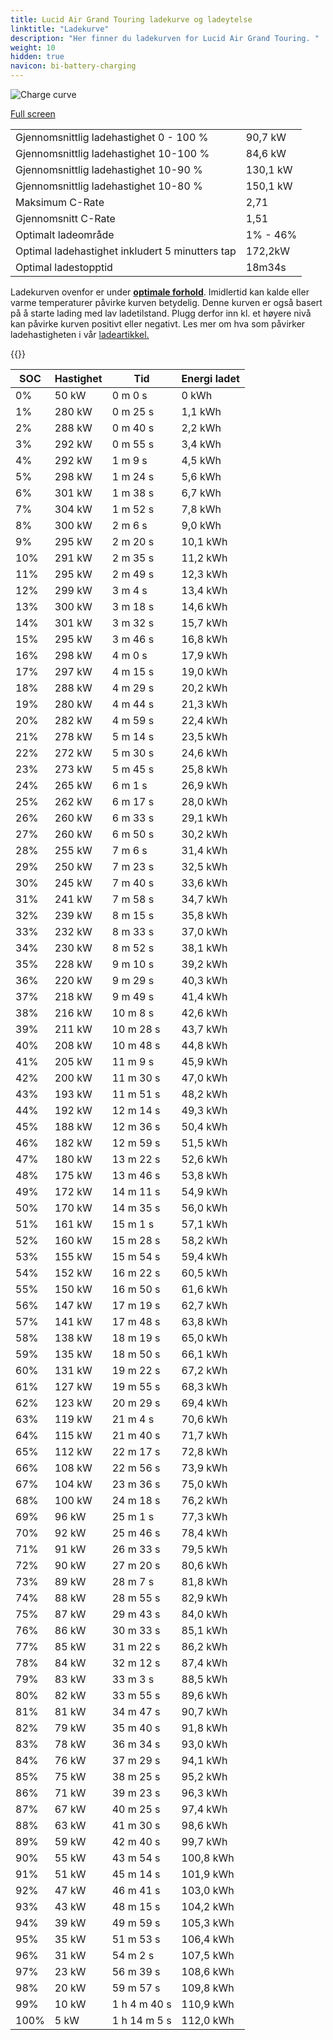 ```yaml
---
title: Lucid Air Grand Touring ladekurve og ladeytelse
linktitle: "Ladekurve"
description: "Her finner du ladekurven for Lucid Air Grand Touring. "
weight: 10
hidden: true
navicon: bi-battery-charging
---
```

<!-- markdownlint-disable MD033 -->
<img src="../chargingcurve.svg" alt="Charge curve" class="img-fluid">

[Full screen](../chargingcurve.svg)


<table class="table table-striped">
<tbody>
<tr>
<td>Gjennomsnittlig ladehastighet 0 - 100 %</td><td>90,7 kW</td>
</tr>
<tr>
<td>Gjennomsnittlig ladehastighet 10-100 %</td><td>84,6 kW</td>
</tr>
<tr>
<td>Gjennomsnittlig ladehastighet 10-90 %</td><td>130,1 kW</td>
</tr>
<tr>
<td>Gjennomsnittlig ladehastighet 10-80 %</td><td>150,1 kW</td>
</tr>
<tr>
<td>Maksimum C-Rate</td><td>2,71</td>
</tr>
<tr>
<td>Gjennomsnitt C-Rate</td><td>1,51</td>
</tr>
<tr>
<td>Optimalt ladeområde</td><td>1% - 46%</td>
</tr>
<tr>
<td>Optimal ladehastighet inkludert 5 minutters tap</td><td>172,2kW</td>
</tr>
<tr>
<td>Optimal ladestopptid</td><td>18m34s</td>
</tr>
</tbody>
</table>


Ladekurven ovenfor er under **[optimale forhold](../../../../../technology/battery/charging/#temperatur)**. Imidlertid kan kalde eller varme temperaturer påvirke kurven betydelig. Denne kurven er også basert på å starte lading med lav ladetilstand. Plugg derfor inn kl. et høyere nivå kan påvirke kurven positivt eller negativt. Les mer om hva som påvirker ladehastigheten i vår [ladeartikkel.](../../../../../technology/battery/charging/) 


{{<evkxdisplayaddarticle />}}
<table class="table table-striped">
<thead>
<tr><th>SOC</th><th>Hastighet</th><th>Tid</th><th>Energi ladet</th></tr>
</thead>
<tbody>
<tr>
<td>0%</td><td>50 kW</td><td> 0 m 0 s </td><td>0 kWh </td>
</tr>
<tr>
<td>1%</td><td>280 kW</td><td> 0 m 25 s </td><td>1,1 kWh </td>
</tr>
<tr>
<td>2%</td><td>288 kW</td><td> 0 m 40 s </td><td>2,2 kWh </td>
</tr>
<tr>
<td>3%</td><td>292 kW</td><td> 0 m 55 s </td><td>3,4 kWh </td>
</tr>
<tr>
<td>4%</td><td>292 kW</td><td> 1 m 9 s </td><td>4,5 kWh </td>
</tr>
<tr>
<td>5%</td><td>298 kW</td><td> 1 m 24 s </td><td>5,6 kWh </td>
</tr>
<tr>
<td>6%</td><td>301 kW</td><td> 1 m 38 s </td><td>6,7 kWh </td>
</tr>
<tr>
<td>7%</td><td>304 kW</td><td> 1 m 52 s </td><td>7,8 kWh </td>
</tr>
<tr>
<td>8%</td><td>300 kW</td><td> 2 m 6 s </td><td>9,0 kWh </td>
</tr>
<tr>
<td>9%</td><td>295 kW</td><td> 2 m 20 s </td><td>10,1 kWh </td>
</tr>
<tr>
<td>10%</td><td>291 kW</td><td> 2 m 35 s </td><td>11,2 kWh </td>
</tr>
<tr>
<td>11%</td><td>295 kW</td><td> 2 m 49 s </td><td>12,3 kWh </td>
</tr>
<tr>
<td>12%</td><td>299 kW</td><td> 3 m 4 s </td><td>13,4 kWh </td>
</tr>
<tr>
<td>13%</td><td>300 kW</td><td> 3 m 18 s </td><td>14,6 kWh </td>
</tr>
<tr>
<td>14%</td><td>301 kW</td><td> 3 m 32 s </td><td>15,7 kWh </td>
</tr>
<tr>
<td>15%</td><td>295 kW</td><td> 3 m 46 s </td><td>16,8 kWh </td>
</tr>
<tr>
<td>16%</td><td>298 kW</td><td> 4 m 0 s </td><td>17,9 kWh </td>
</tr>
<tr>
<td>17%</td><td>297 kW</td><td> 4 m 15 s </td><td>19,0 kWh </td>
</tr>
<tr>
<td>18%</td><td>288 kW</td><td> 4 m 29 s </td><td>20,2 kWh </td>
</tr>
<tr>
<td>19%</td><td>280 kW</td><td> 4 m 44 s </td><td>21,3 kWh </td>
</tr>
<tr>
<td>20%</td><td>282 kW</td><td> 4 m 59 s </td><td>22,4 kWh </td>
</tr>
<tr>
<td>21%</td><td>278 kW</td><td> 5 m 14 s </td><td>23,5 kWh </td>
</tr>
<tr>
<td>22%</td><td>272 kW</td><td> 5 m 30 s </td><td>24,6 kWh </td>
</tr>
<tr>
<td>23%</td><td>273 kW</td><td> 5 m 45 s </td><td>25,8 kWh </td>
</tr>
<tr>
<td>24%</td><td>265 kW</td><td> 6 m 1 s </td><td>26,9 kWh </td>
</tr>
<tr>
<td>25%</td><td>262 kW</td><td> 6 m 17 s </td><td>28,0 kWh </td>
</tr>
<tr>
<td>26%</td><td>260 kW</td><td> 6 m 33 s </td><td>29,1 kWh </td>
</tr>
<tr>
<td>27%</td><td>260 kW</td><td> 6 m 50 s </td><td>30,2 kWh </td>
</tr>
<tr>
<td>28%</td><td>255 kW</td><td> 7 m 6 s </td><td>31,4 kWh </td>
</tr>
<tr>
<td>29%</td><td>250 kW</td><td> 7 m 23 s </td><td>32,5 kWh </td>
</tr>
<tr>
<td>30%</td><td>245 kW</td><td> 7 m 40 s </td><td>33,6 kWh </td>
</tr>
<tr>
<td>31%</td><td>241 kW</td><td> 7 m 58 s </td><td>34,7 kWh </td>
</tr>
<tr>
<td>32%</td><td>239 kW</td><td> 8 m 15 s </td><td>35,8 kWh </td>
</tr>
<tr>
<td>33%</td><td>232 kW</td><td> 8 m 33 s </td><td>37,0 kWh </td>
</tr>
<tr>
<td>34%</td><td>230 kW</td><td> 8 m 52 s </td><td>38,1 kWh </td>
</tr>
<tr>
<td>35%</td><td>228 kW</td><td> 9 m 10 s </td><td>39,2 kWh </td>
</tr>
<tr>
<td>36%</td><td>220 kW</td><td> 9 m 29 s </td><td>40,3 kWh </td>
</tr>
<tr>
<td>37%</td><td>218 kW</td><td> 9 m 49 s </td><td>41,4 kWh </td>
</tr>
<tr>
<td>38%</td><td>216 kW</td><td> 10 m 8 s </td><td>42,6 kWh </td>
</tr>
<tr>
<td>39%</td><td>211 kW</td><td> 10 m 28 s </td><td>43,7 kWh </td>
</tr>
<tr>
<td>40%</td><td>208 kW</td><td> 10 m 48 s </td><td>44,8 kWh </td>
</tr>
<tr>
<td>41%</td><td>205 kW</td><td> 11 m 9 s </td><td>45,9 kWh </td>
</tr>
<tr>
<td>42%</td><td>200 kW</td><td> 11 m 30 s </td><td>47,0 kWh </td>
</tr>
<tr>
<td>43%</td><td>193 kW</td><td> 11 m 51 s </td><td>48,2 kWh </td>
</tr>
<tr>
<td>44%</td><td>192 kW</td><td> 12 m 14 s </td><td>49,3 kWh </td>
</tr>
<tr>
<td>45%</td><td>188 kW</td><td> 12 m 36 s </td><td>50,4 kWh </td>
</tr>
<tr>
<td>46%</td><td>182 kW</td><td> 12 m 59 s </td><td>51,5 kWh </td>
</tr>
<tr>
<td>47%</td><td>180 kW</td><td> 13 m 22 s </td><td>52,6 kWh </td>
</tr>
<tr>
<td>48%</td><td>175 kW</td><td> 13 m 46 s </td><td>53,8 kWh </td>
</tr>
<tr>
<td>49%</td><td>172 kW</td><td> 14 m 11 s </td><td>54,9 kWh </td>
</tr>
<tr>
<td>50%</td><td>170 kW</td><td> 14 m 35 s </td><td>56,0 kWh </td>
</tr>
<tr>
<td>51%</td><td>161 kW</td><td> 15 m 1 s </td><td>57,1 kWh </td>
</tr>
<tr>
<td>52%</td><td>160 kW</td><td> 15 m 28 s </td><td>58,2 kWh </td>
</tr>
<tr>
<td>53%</td><td>155 kW</td><td> 15 m 54 s </td><td>59,4 kWh </td>
</tr>
<tr>
<td>54%</td><td>152 kW</td><td> 16 m 22 s </td><td>60,5 kWh </td>
</tr>
<tr>
<td>55%</td><td>150 kW</td><td> 16 m 50 s </td><td>61,6 kWh </td>
</tr>
<tr>
<td>56%</td><td>147 kW</td><td> 17 m 19 s </td><td>62,7 kWh </td>
</tr>
<tr>
<td>57%</td><td>141 kW</td><td> 17 m 48 s </td><td>63,8 kWh </td>
</tr>
<tr>
<td>58%</td><td>138 kW</td><td> 18 m 19 s </td><td>65,0 kWh </td>
</tr>
<tr>
<td>59%</td><td>135 kW</td><td> 18 m 50 s </td><td>66,1 kWh </td>
</tr>
<tr>
<td>60%</td><td>131 kW</td><td> 19 m 22 s </td><td>67,2 kWh </td>
</tr>
<tr>
<td>61%</td><td>127 kW</td><td> 19 m 55 s </td><td>68,3 kWh </td>
</tr>
<tr>
<td>62%</td><td>123 kW</td><td> 20 m 29 s </td><td>69,4 kWh </td>
</tr>
<tr>
<td>63%</td><td>119 kW</td><td> 21 m 4 s </td><td>70,6 kWh </td>
</tr>
<tr>
<td>64%</td><td>115 kW</td><td> 21 m 40 s </td><td>71,7 kWh </td>
</tr>
<tr>
<td>65%</td><td>112 kW</td><td> 22 m 17 s </td><td>72,8 kWh </td>
</tr>
<tr>
<td>66%</td><td>108 kW</td><td> 22 m 56 s </td><td>73,9 kWh </td>
</tr>
<tr>
<td>67%</td><td>104 kW</td><td> 23 m 36 s </td><td>75,0 kWh </td>
</tr>
<tr>
<td>68%</td><td>100 kW</td><td> 24 m 18 s </td><td>76,2 kWh </td>
</tr>
<tr>
<td>69%</td><td>96 kW</td><td> 25 m 1 s </td><td>77,3 kWh </td>
</tr>
<tr>
<td>70%</td><td>92 kW</td><td> 25 m 46 s </td><td>78,4 kWh </td>
</tr>
<tr>
<td>71%</td><td>91 kW</td><td> 26 m 33 s </td><td>79,5 kWh </td>
</tr>
<tr>
<td>72%</td><td>90 kW</td><td> 27 m 20 s </td><td>80,6 kWh </td>
</tr>
<tr>
<td>73%</td><td>89 kW</td><td> 28 m 7 s </td><td>81,8 kWh </td>
</tr>
<tr>
<td>74%</td><td>88 kW</td><td> 28 m 55 s </td><td>82,9 kWh </td>
</tr>
<tr>
<td>75%</td><td>87 kW</td><td> 29 m 43 s </td><td>84,0 kWh </td>
</tr>
<tr>
<td>76%</td><td>86 kW</td><td> 30 m 33 s </td><td>85,1 kWh </td>
</tr>
<tr>
<td>77%</td><td>85 kW</td><td> 31 m 22 s </td><td>86,2 kWh </td>
</tr>
<tr>
<td>78%</td><td>84 kW</td><td> 32 m 12 s </td><td>87,4 kWh </td>
</tr>
<tr>
<td>79%</td><td>83 kW</td><td> 33 m 3 s </td><td>88,5 kWh </td>
</tr>
<tr>
<td>80%</td><td>82 kW</td><td> 33 m 55 s </td><td>89,6 kWh </td>
</tr>
<tr>
<td>81%</td><td>81 kW</td><td> 34 m 47 s </td><td>90,7 kWh </td>
</tr>
<tr>
<td>82%</td><td>79 kW</td><td> 35 m 40 s </td><td>91,8 kWh </td>
</tr>
<tr>
<td>83%</td><td>78 kW</td><td> 36 m 34 s </td><td>93,0 kWh </td>
</tr>
<tr>
<td>84%</td><td>76 kW</td><td> 37 m 29 s </td><td>94,1 kWh </td>
</tr>
<tr>
<td>85%</td><td>75 kW</td><td> 38 m 25 s </td><td>95,2 kWh </td>
</tr>
<tr>
<td>86%</td><td>71 kW</td><td> 39 m 23 s </td><td>96,3 kWh </td>
</tr>
<tr>
<td>87%</td><td>67 kW</td><td> 40 m 25 s </td><td>97,4 kWh </td>
</tr>
<tr>
<td>88%</td><td>63 kW</td><td> 41 m 30 s </td><td>98,6 kWh </td>
</tr>
<tr>
<td>89%</td><td>59 kW</td><td> 42 m 40 s </td><td>99,7 kWh </td>
</tr>
<tr>
<td>90%</td><td>55 kW</td><td> 43 m 54 s </td><td>100,8 kWh </td>
</tr>
<tr>
<td>91%</td><td>51 kW</td><td> 45 m 14 s </td><td>101,9 kWh </td>
</tr>
<tr>
<td>92%</td><td>47 kW</td><td> 46 m 41 s </td><td>103,0 kWh </td>
</tr>
<tr>
<td>93%</td><td>43 kW</td><td> 48 m 15 s </td><td>104,2 kWh </td>
</tr>
<tr>
<td>94%</td><td>39 kW</td><td> 49 m 59 s </td><td>105,3 kWh </td>
</tr>
<tr>
<td>95%</td><td>35 kW</td><td> 51 m 53 s </td><td>106,4 kWh </td>
</tr>
<tr>
<td>96%</td><td>31 kW</td><td> 54 m 2 s </td><td>107,5 kWh </td>
</tr>
<tr>
<td>97%</td><td>23 kW</td><td> 56 m 39 s </td><td>108,6 kWh </td>
</tr>
<tr>
<td>98%</td><td>20 kW</td><td> 59 m 57 s </td><td>109,8 kWh </td>
</tr>
<tr>
<td>99%</td><td>10 kW</td><td>1 h 4 m 40 s </td><td>110,9 kWh </td>
</tr>
<tr>
<td>100%</td><td>5 kW</td><td>1 h 14 m 5 s </td><td>112,0 kWh </td>
</tr>
</tbody>
</table>

